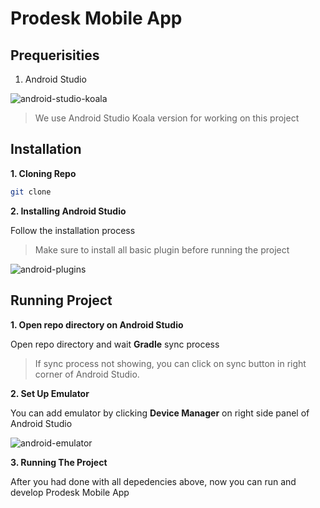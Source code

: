 # Prodesk Mobile App

## Prequerisities
1. Android Studio

![android-studio-koala](/drawable/readme-images/android-studio-koala.png)

> We use Android Studio Koala version for working on this project

## Installation
**1. Cloning Repo**

```bash
git clone
```

**2. Installing Android Studio**

Follow the installation process

> Make sure to install all basic plugin before running the project

![android-plugins](/drawable/readme-images/plugins.png)

## Running Project

**1. Open repo directory on Android Studio**

Open repo directory and wait **Gradle** sync process
> If sync process not showing, you can click on sync button in right corner of Android Studio.

**2. Set Up Emulator**

You can add emulator by clicking **Device Manager** on right side panel of Android Studio

![android-emulator](/drawable/readme-images/emulator.png)

**3. Running The Project**

After you had done with all depedencies above, now you can run and develop Prodesk Mobile App